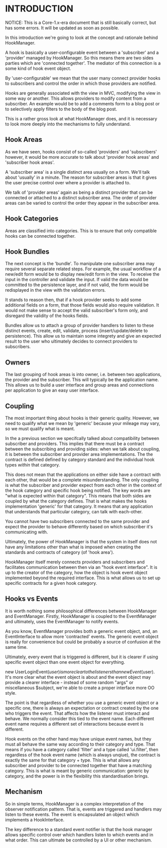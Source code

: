 INTRODUCTION
============

NOTICE: This is a Core-1.x-era document that is still basically correct, but has some
errors. It will be updated as soon as possible.

In this introduction we're going to look at the concept and rationale behind
HookManager.

A hook is basically a user-configurable event between a 'subscriber' and a
'provider' managed by HookManager.  So this means there are two sides parties
which are 'connected together'.  The mediator of this connection is a some
kind of hook event object.

By 'user-configurable' we mean that the user many connect provider hooks to
subscribers and control the order in which those providers are notified.

Hooks are generally associated with the view in MVC, modifying the view in
some way or another. This allows providers to modify content from a subscriber.
An example would be to add a comments form to a blog post or to selectively
apply filters to the body of the blog post.

This is a rather gross look at what HookManager does, and it is necessary to
look more deeply into the mechanisms to fully understand.


Hook Areas
----------

As we have seen, hooks consist of so-called 'providers' and 'subscribers'
however, it would be more accurate to talk about 'provider hook areas' and
'subscriber hook areas'.

A 'subscriber area' is a single distinct area usually on a form.  We'll
talk about 'usually' in a minute.  The reason for subscriber areas is that
it gives the user precise control over where a provider is attached to.

We talk of 'provider areas' again as being a distinct provider that can
be connected or attached to a distinct subscriber area.  The order of
provider areas can be varied to control the order they appear in the
subscriber area.


Hook Categories
---------------

Areas are classified into categories.  This is to ensure that only compatible
hooks can be connected together.


Hook Bundles
------------

The next concept is the 'bundle'.  To manipulate one subscriber area may require
several separate related steps.  For example, the usual workflow of a new/edit
form would be to display new/edit form in the view. To receive the input in the
controller and validate the input.  If valid the data would be committed to
the persistence layer, and if not valid, the form would be redisplayed in the
view with the validation errors.

It stands to reason then, that if a hook provider seeks to add some additional
fields on a form, that those fields would also require validation.  It would not
make sense to accept the valid subscriber's form only, and disregard the
validity of the hooks fields.

Bundles allow us to attach a group of provider handlers to listen to these
distinct events, create, edit, validate, process (insert/update/delete to
persistence).  This allow us to maintain some integrety and give an expected
result to the user who ultimately decides to connect providers to subscribers.


Owners
------

The last grouping of hook areas is into owner, i.e. between two applications,
the provider and the subscriber.  This will typically be the application name.
This allows us to build a user interface and group areas and connections
per application to give an easy user interface.


Coupling
--------

The most important thing about hooks is their generic quality.  However, we
need to qualify what we mean by 'generic' because your mileage may vary, so
we must qualify what is meant.

In the a previous section we specifcally talked about compatibility between
subscriber and providers.  This implies that there must be a contract between
the subscribing and providing sides: when we talk about coupling, it is between
the subscriber and provider area implementations.  The the contract is defined
defined by category standard and the individual hook types _within_ that
category.

This does not mean that the applications on either side have a contract with
each other, that would be a complete misunderstanding.  The only coupling
is what the subscriber and provider expect from each other in the context
of the hook category and specific hook being notified. The key words are
"what is expected within that category".  This means that both sides are
coupled by what the category defines.  That is what makes the hooks
implementation 'generic' for that category.  It means that any application
that understands that particular category, can talk with each-other.

You cannot have two subscribers connected to the same provider and expect the
provider to behave differently based on which subscriber it's communicating
with.

Ultimately, the power of HookManager is that the system in itself does not
have any limitations other than what is imposed when creating the standards
and contracts of category (of 'hook area').

HookManager itself merely connects providers and subscribers and facilitates
communication between then via an "hook event interface".  It is up to the
creator of the category, how the object is hook event object implemented
beyond the required interface. This is what allows us to set up specific
contracts for a given hook category.


Hooks vs Events
---------------

It is worth nothing some philosophical differences between HookManager and
EventManager.  Firstly, HookManager is coupled to the EventManager and
ultimately, uses the EventManager to notify events.

As you know, EventManager provides both a generic event object, and, an
EventInterface to allow more 'contracted' events.  The generic event object
is really for convenience but could be probably a source of confusion at
the same time.

Ultimately, every event that is triggered is different, but it is clearer
if using specific event object than one event object for everything.

new UserLoginEvent($user) is more clear to the listeners than new Event($user).
It's more clear what the event object is about and the event object may
provide a clearer interface - instead of some random "args" or miscellaneous
$subject, we're able to create a proper interface more OO style.

The point is that regardless of whether you use a generic event object or
a specific one, there is always an expectation or contract created by
the one who triggers the event.  That affects how the listener must interact
and behave.  We normally consider this tied to the event name.  Each different
event name requires a different set of interactions because event is different.

Hook events on the other hand may have unique event names, but they must all
behave the same way according to their category and type.  That means if you
have a category called 'filter' and a type called 'ui.filter', then regardless
of the hook event name (which is always unqiue), the contract is exactly the
same for that category + type.  This is what allows any subscriber and provider
to be connected together that have a matching category. This is what is meant
by generic communication: generic by category, and the power is in the
flexibility this standardisation brings.


Mechanism
---------

So in simple terms, HookManager is a complex interpretation of the observer
notification pattern.  That is, events are triggered and handlers may
listen to these events.  The event is encapsulated an object which implements
a HookInterface.

The key difference to a standard event notifier is that the hook manager allows
specific control over which handlers listen to which events and in what order.
This can ultimate be controlled by a UI or other mechanism.
